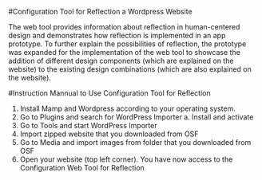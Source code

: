 #Configuration Tool for Reflection a Wordpress Website 


The web tool provides information about reflection in human-centered design and demonstrates how reflection is implemented in an app prototype. 
To further explain the possibilities of reflection, the prototype was expanded for the implementation of the web tool to showcase the addition of 
different design components (which are explained on the website) to the existing design combinations (which are also explained on the website).


#Instruction Mannual to Use Configuration Tool for Reflection

1. Install Mamp and Wordpress according to your operating system.
2. Go to Plugins and search for WordPress Importer
a. Install and activate
3. Go to Tools and start WordPress Importer
4. Import zipped website that you downloaded from OSF
5. Go to Media and import images from folder that you downloaded
from OSF
6. Open your website (top left corner). You have now access to the
Configuration Web Tool for Reflection

